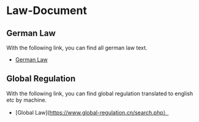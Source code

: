 # Law-Document

## German Law 
With the following link, you can find all german law text.
* [German Law](https://www.gesetze-im-internet.de/index.html)

## Global Regulation
With the following link, you can find global regulation translated to english etc by machine.
* [Global Law](https://www.global-regulation.cn/search.php）
